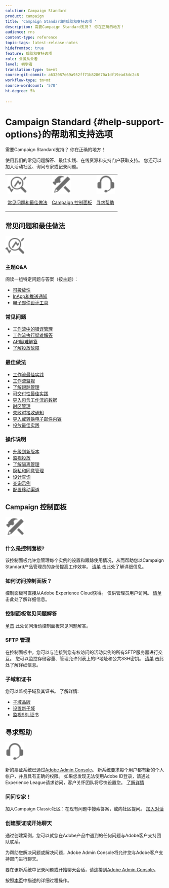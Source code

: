 ```yaml
---
solution: Campaign Standard
product: campaign
title: 'Campaign Standard的帮助和支持选项 '
description: 需要Campaign Standard支持？ 你在正确的地方！
audience: rns
content-type: reference
topic-tags: latest-release-notes
hidefromtoc: true
feature: 帮助和支持选项
role: 业务从业者
level: 初学者
translation-type: tm+mt
source-git-commit: a632087e69a952ff71b828670a1df19ead3dc2c8
workflow-type: tm+mt
source-wordcount: '578'
ht-degree: 5%

---
```



# Campaign Standard {#help-support-options}的帮助和支持选项

需要Campaign Standard支持？ 你在正确的地方！

使用我们的常见问题解答、最佳实践、在线资源和支持门户获取支持。 您还可以加入活动社区、询问专家或记录问题。

<table>
    <tr>
        <td><img src="start/using/assets/do-not-localize/icon-faq.svg" width="60px"><p><a href="#faq">常见问题和最佳做法</a></p></td>
        <td><img src="start/using/assets/do-not-localize/icon-control-panel.svg" width="60px"><p><a href="#control-panel">Campaign 控制面板</a></p></td>
        <td><img src="start/using/assets/do-not-localize/icon-support.svg" width="60px"><p><a href="#support">寻求帮助</a></p></td>
    </tr>
</table>

## 常见问题和最佳做法

<img src="start/using/assets/do-not-localize/icon-faq.svg" width="60px">

### 主题Q&amp;A

阅读一组特定问题与答案（按主题）：

* [可投放性](sending/using/monitor-deliverability.md)
* [InApp和推送通知](administration/using/aep-faq.md)
* [电子邮件设计工具](designing/using/faq-email-designer.md)

### 常见问题

* [工作流中的错误管理](automating/using/monitoring-workflow-execution.md#error-management)
* [工作流执行疑难解答](automating/using/best-practices-workflows.md)
* [API疑难解答](api/using/troubleshooting.md)
* [了解投放故障](sending/using/understanding-delivery-failures.md)

### 最佳做法

* [工作流最佳实践](automating/using/best-practices-workflows.md)
* [工作流监视](automating/using/about-workflow-execution.md)
* [了解跟踪管理](sending/using/tracking-messages.md)
* [可交付性最佳实践](sending/using/about-deliverability.md)
* [导入包含工作流的数据](automating/using/creating-import-workflow-templates.md)
* [时区管理](sending/using/sending-messages-at-the-recipient-s-time-zone.md)
* [失败时接收通知](sending/using/receiving-alerts-when-failures-happen.md)
* [导入或转换电子邮件内容](designing/using/using-existing-content.md)
* [投放最佳实践](sending/using/delivery-best-practices.md)

### 操作说明

* [升级到新版本](rn/using/release-planning.md)
* [监视投放](sending/using/monitoring-a-delivery.md)
* [了解隔离管理](sending/using/understanding-quarantine-management.md)
* [隐私和同意管理](start/using/privacy-management.md)
* [设计查询](automating/using/query.md)
* [查询示例](automating/using/query-samples.md)
* [配置移动渠道](https://helpx.adobe.com/campaiacs-mobile.html)

## Campaign 控制面板

<img src="start/using/assets/do-not-localize/icon-control-panel.svg" width="60px">

### 什么是控制面板?

该控制面板允许您管理每个实例的设置和跟踪使用情况，从而帮助您以Campaign Standard产品管理员的身份提高工作效率。
[请单](https://experienceleague.adobe.com/docs/control-panel/using/discover-control-panel/key-features.html?lang=en#discover-control-panel) 击此处了解详细信息。

### 如何访问控制面板？

控制面板可直接从Adobe Experience Cloud获得。 仅供管理员用户访问。 [请单](https://experienceleague.adobe.com/docs/control-panel/using/discover-control-panel/accessing-control-panel.html?lang=en#discover-control-panel) 击此处了解详细信息。

### 控制面板常见问题解答

[单击](https://experienceleague.adobe.com/docs/control-panel/using/faq.html?lang=en) 此处访问活动控制面板常见问题解答。

### SFTP 管理

在控制面板中，您可以与连接到您有权访问的活动实例的所有SFTP服务器进行交互。 您可以监控存储容量、管理允许列表上的IP地址和公共SSH密钥。 [请单](https://experienceleague.adobe.com/docs/control-panel/using/sftp-management/about-sftp-management.html?lang=en#sftp-management) 击此处了解详细信息。

### 子域和证书

您可以监视子域及其证书。 了解详情:

* [子域品牌](https://experienceleague.adobe.com/docs/control-panel/using/subdomains-and-certificates/subdomains-branding.html?lang=en#subdomains-and-certificates)
* [设置新子域](https://experienceleague.adobe.com/docs/control-panel/using/subdomains-and-certificates/setting-up-new-subdomain.html?lang=en#subdomains-and-certificates)
* [监视SSL证书](https://experienceleague.adobe.com/docs/control-panel/using/subdomains-and-certificates/renewing-subdomain-certificate.html?lang=en#subdomains-and-certificates)

## 寻求帮助

<img src="start/using/assets/do-not-localize/icon-support.svg" width="60px">

新的票证系统已通过[Adobe Admin Console](https://adminconsole.adobe.com/overview)。 新系统要求每个用户都有新的个人帐户，并且具有正确的权限。 如果您发现无法使用Adobe ID登录，请通过Experience League请求访问，客户关怀团队将尽快设置您。 [了解详情](https://helpx.adobe.com/enterprise/admin-guide.html/enterprise/using/support-for-experience-cloud.ug.html)

### 问问专家！

加入Campaign Classic社区：在现有问题中搜索答案，或向社区提问。 [加入对话](https://experienceleaguecommunities.adobe.cadobe-campaign-standard/ct-p/adobe-campaign-standard-community)

### 创建票证或开始聊天

通过创建案例，您可以就您在Adobe产品中遇到的任何问题与Adobe客户支持团队联系。

为帮助您解决问题或解决问题，Adobe Admin Console将允许您与Adobe客户支持部门进行聊天。

要在该新系统中记录问题或开始聊天会话，请连接到[Adobe Admin Console](https://adminconsole.adobe.com/overview)。

按照[本页](https://helpx.adobe.com/enterprise/admin-guide.html/enterprise/using/support-for-experience-cloud.ug.html)中描述的详细过程操作。
